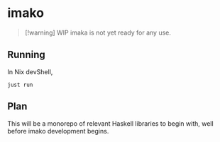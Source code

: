 # imako

> [!warning] WIP
> imaka is not yet ready for any use.

## Running

In Nix devShell,

```
just run
```

## Plan

This will be a monorepo of relevant Haskell libraries to begin with, well before imako development begins.
